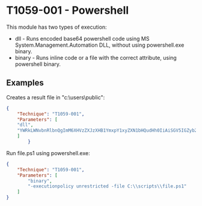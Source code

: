 # T1059-001 - Powershell

This module has two types of execution:

- dll - Runs encoded base64 powershell code using MS System.Management.Automation DLL, without using powershell.exe binary.
- binary - Runs inline code or a file with the correct attribute, using powershell binary.

## Examples

Creates a result file in "c:\users\public":

```json
{
    "Technique": "T1059-001",
    "Parameters": [
    "dll",
    "YWRkLWNvbnRlbnQgImM6XHVzZXJzXHB1YmxpY1xyZXN1bHQudHh0IiAiSGV5IGZyb20gcG93ZXJzaGVsbCBETEwgO0Qi"
    ]
		}
```

Run file.ps1 using powershell.exe:

```json
{
    "Technique": "T1059-001",
    "Parameters": [
        "binary",
        "-executionpolicy unrestricted -file C:\\scripts\\file.ps1"
    ]
}
```

